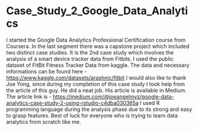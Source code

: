 # Case_Study_2_Google_Data_Analytics
I started the Google Data Analytics Professional Certification course from Coursera. In the last segment there was a capstone project which included two distinct case studies. It is the 2nd case study which involves the analysis of a smart device tracker data from Fitbits. I used the public dataset of FitBit Fitness Tracker Data from kaggle. The data and necessary informations can be found here - https://www.kaggle.com/datasets/arashnic/fitbit 
I would also like to thank Joe Yong, since during my completion of this case study I took help from the article of this guy. He did a neat job. His article is available in Medium. The article link is - https://medium.com/@joeanselmyz/google-data-analytics-case-study-2-using-rstudio-c4dba030365a I used R programming language during the analysis phase due to its strong and easy to grasp features. Best of luck for everyone who is trying to learn data analytics from scratch like me.
